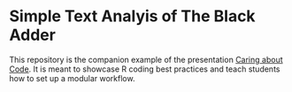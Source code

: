 
<!-- README.md is generated from README.Rmd. Please edit that file -->

# Simple Text Analyis of The Black Adder

This repository is the companion example of the presentation [Caring
about Code](https://github.com/ALanguillaume/CaringAboutCode). It is
meant to showcase R coding best practices and teach students how to set
up a modular workflow.
